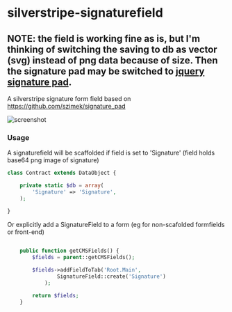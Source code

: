 # silverstripe-signaturefield

## NOTE: the field is working fine as is, but I'm thinking of switching the saving to db as vector (svg) instead of png data because of size. Then the signature pad may be switched to [jquery signature pad](http://thomasjbradley.ca/lab/signature-pad/).

A silverstripe signature form field based on https://github.com/szimek/signature_pad

![screenshot](images/signaturefield.png)

### Usage

A signaturefield will be scaffolded if field is set to 'Signature' (field holds base64 png image of signature)

```php
class Contract extends DataObject {

	private static $db = array(
		'Signature' => 'Signature',
	);

}
```

Or explicitly add a SignatureField to a form (eg for non-scafolded formfields or front-end)

```php

	public function getCMSFields() {
		$fields = parent::getCMSFields();
		
		$fields->addFieldToTab('Root.Main',
				SignatureField::create('Signature')
			);

		return $fields;
	}
```

